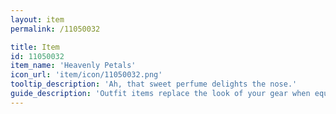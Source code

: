 ```yaml
---
layout: item
permalink: /11050032

title: Item
id: 11050032
item_name: 'Heavenly Petals'
icon_url: 'item/icon/11050032.png'
tooltip_description: 'Ah, that sweet perfume delights the nose.'
guide_description: 'Outfit items replace the look of your gear when equipped.'
---
```

